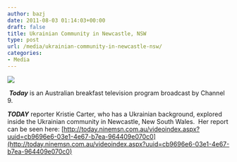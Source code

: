 ```yaml
---
author: bazj
date: 2011-08-03 01:14:03+00:00
draft: false
title: Ukrainian Community in Newcastle, NSW
type: post
url: /media/ukrainian-community-in-newcastle-nsw/
categories:
- Media
---
```


[![](http://www.ozeukes.com/wp-content/uploads/2011/08/Today_Logo_Australia.jpg)
](http://www.ozeukes.com/wp-content/uploads/2011/08/Today_Logo_Australia.jpg)

 **_Today_** is an Australian breakfast television program broadcast by Channel 9.  

**_TODAY_** reporter Kristie Carter, who has a Ukrainian background, explored inside the Ukrainian community in Newcastle, New South Wales.  Her report can be seen here: [http://today.ninemsn.com.au/videoindex.aspx?uuid=cb9696e6-03e1-4e67-b7ea-964409e070c0](http://today.ninemsn.com.au/videoindex.aspx?uuid=cb9696e6-03e1-4e67-b7ea-964409e070c0)
